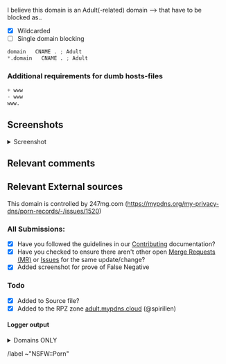 I believe this domain is an Adult(-related) domain --> that have to be blocked as..

- [X] Wildcarded
- [ ] Single domain blocking

```python
domain   CNAME . ; Adult
*.domain   CNAME . ; Adult
```

### Additional requirements for dumb hosts-files

```python
+ www
- www
www.
```

## Screenshots

<details><summary>Screenshot</summary>



</details>

## Relevant comments


## Relevant External sources
This domain is controlled by 247mg.com (https://mypdns.org/my-privacy-dns/porn-records/-/issues/1520)

### All Submissions:
- [X] Have you followed the guidelines in our [Contributing](CONTRIBUTING.md) documentation?
- [X] Have you checked to ensure there aren't other open
      [Merge Requests (MR)](../merge_requests) or [Issues](../issues) for the
      same update/change?
- [X] Added screenshot for prove of False Negative

### Todo
- [X] Added to Source file?
- [X] Added to the RPZ zone [adult.mypdns.cloud](https://mypdns.org/mypdns/support/-/wikis/RPZ-List#adultmypdnscloud) (@spirillen)

#### Logger output

<details><summary>Domains ONLY</summary>

```python
nats.247mg.com

```

</details>

/label ~"NSFW::Porn"
